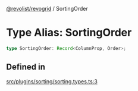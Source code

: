 [@revolist/revogrid](README.md) / SortingOrder

# Type Alias: SortingOrder

```ts
type SortingOrder: Record<ColumnProp, Order>;
```

## Defined in

[src/plugins/sorting/sorting.types.ts:3](https://github.com/revolist/revogrid/blob/7eb028636fe9635cf32f3cf0775076c9e2dde053/src/plugins/sorting/sorting.types.ts#L3)

